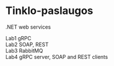 # Tinklo-paslaugos
.NET web services

Lab1 gRPC  
Lab2 SOAP, REST  
Lab3 RabbitMQ  
Lab4 gRPC server, SOAP and REST clients
